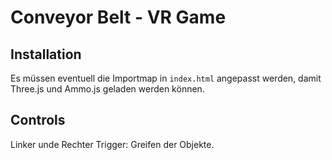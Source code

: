# Conveyor Belt - VR Game


## Installation

Es müssen eventuell die Importmap in `index.html` angepasst werden, damit Three.js und Ammo.js geladen werden können.


## Controls

Linker unde Rechter Trigger: Greifen der Objekte.